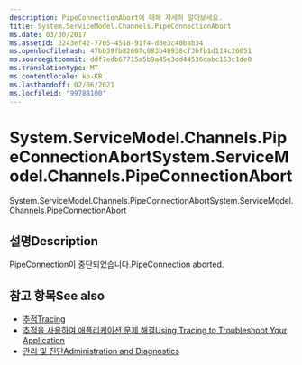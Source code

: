 ```yaml
---
description: PipeConnectionAbort에 대해 자세히 알아보세요.
title: System.ServiceModel.Channels.PipeConnectionAbort
ms.date: 03/30/2017
ms.assetid: 2243ef42-7705-4518-91f4-d8e3c40bab34
ms.openlocfilehash: 47bb39fb82607c083b40938cf3bfb1d114c26051
ms.sourcegitcommit: ddf7edb67715a5b9a45e3dd44536dabc153c1de0
ms.translationtype: MT
ms.contentlocale: ko-KR
ms.lasthandoff: 02/06/2021
ms.locfileid: "99788100"
---
```

# <a name="systemservicemodelchannelspipeconnectionabort"></a><span data-ttu-id="87313-103">System.ServiceModel.Channels.PipeConnectionAbort</span><span class="sxs-lookup"><span data-stu-id="87313-103">System.ServiceModel.Channels.PipeConnectionAbort</span></span>

<span data-ttu-id="87313-104">System.ServiceModel.Channels.PipeConnectionAbort</span><span class="sxs-lookup"><span data-stu-id="87313-104">System.ServiceModel.Channels.PipeConnectionAbort</span></span>  
  
## <a name="description"></a><span data-ttu-id="87313-105">설명</span><span class="sxs-lookup"><span data-stu-id="87313-105">Description</span></span>  

 <span data-ttu-id="87313-106">PipeConnection이 중단되었습니다.</span><span class="sxs-lookup"><span data-stu-id="87313-106">PipeConnection aborted.</span></span>  
  
## <a name="see-also"></a><span data-ttu-id="87313-107">참고 항목</span><span class="sxs-lookup"><span data-stu-id="87313-107">See also</span></span>

- [<span data-ttu-id="87313-108">추적</span><span class="sxs-lookup"><span data-stu-id="87313-108">Tracing</span></span>](index.md)
- [<span data-ttu-id="87313-109">추적을 사용하여 애플리케이션 문제 해결</span><span class="sxs-lookup"><span data-stu-id="87313-109">Using Tracing to Troubleshoot Your Application</span></span>](using-tracing-to-troubleshoot-your-application.md)
- [<span data-ttu-id="87313-110">관리 및 진단</span><span class="sxs-lookup"><span data-stu-id="87313-110">Administration and Diagnostics</span></span>](../index.md)
